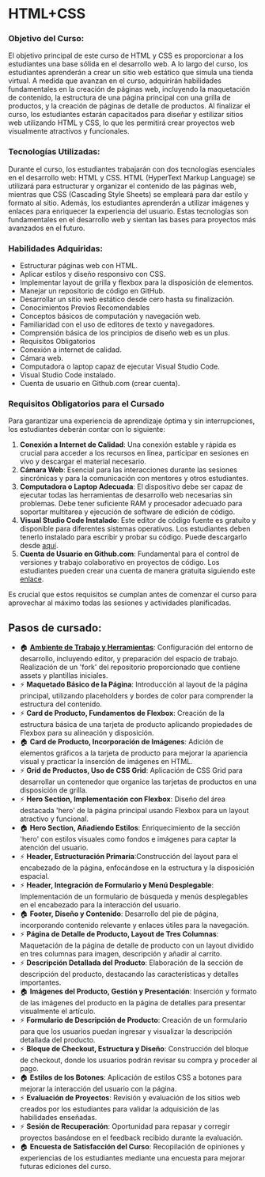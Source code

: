 # HTML+CSS

### Objetivo del Curso:

El objetivo principal de este curso de HTML y CSS es proporcionar a los estudiantes una base sólida en el desarrollo web. A lo largo del curso, los estudiantes aprenderán a crear un sitio web estático que simula una tienda virtual. A medida que avanzan en el curso, adquirirán habilidades fundamentales en la creación de páginas web, incluyendo la maquetación de contenido, la estructura de una página principal con una grilla de productos, y la creación de páginas de detalle de productos. Al finalizar el curso, los estudiantes estarán capacitados para diseñar y estilizar sitios web utilizando HTML y CSS, lo que les permitirá crear proyectos web visualmente atractivos y funcionales.

### Tecnologías Utilizadas:

Durante el curso, los estudiantes trabajarán con dos tecnologías esenciales en el desarrollo web: HTML y CSS. HTML (HyperText Markup Language) se utilizará para estructurar y organizar el contenido de las páginas web, mientras que CSS (Cascading Style Sheets) se empleará para dar estilo y formato al sitio. Además, los estudiantes aprenderán a utilizar imágenes y enlaces para enriquecer la experiencia del usuario. Estas tecnologías son fundamentales en el desarrollo web y sientan las bases para proyectos más avanzados en el futuro.

### Habilidades Adquiridas:

- Estructurar páginas web con HTML.
- Aplicar estilos y diseño responsivo con CSS.
- Implementar layout de grilla y flexbox para la disposición de elementos.
- Manejar un repositorio de código en GitHub.
- Desarrollar un sitio web estático desde cero hasta su finalización.
- Conocimientos Previos Recomendables
- Conceptos básicos de computación y navegación web.
- Familiaridad con el uso de editores de texto y navegadores.
- Comprensión básica de los principios de diseño web es un plus.
- Requisitos Obligatorios
- Conexión a internet de calidad.
- Cámara web.
- Computadora o laptop capaz de ejecutar Visual Studio Code.
- Visual Studio Code instalado.
- Cuenta de usuario en Github.com (crear cuenta).

### Requisitos Obligatorios para el Cursado

Para garantizar una experiencia de aprendizaje óptima y sin interrupciones, los estudiantes deberán contar con lo siguiente:

1. **Conexión a Internet de Calidad**: Una conexión estable y rápida es crucial para acceder a los recursos en línea, participar en sesiones en vivo y descargar el material necesario.
2. **Cámara Web**: Esencial para las interacciones durante las sesiones sincrónicas y para la comunicación con mentores y otros estudiantes.
3. **Computadora o Laptop Adecuada**: El dispositivo debe ser capaz de ejecutar todas las herramientas de desarrollo web necesarias sin problemas. Debe tener suficiente RAM y procesador adecuado para soportar multitarea y ejecución de software de edición de código.
4. **Visual Studio Code Instalado**: Este editor de código fuente es gratuito y disponible para diferentes sistemas operativos. Los estudiantes deben tenerlo instalado para escribir y probar su código. Puede descargarlo desde [aquí](https://code.visualstudio.com/Download).
5. **Cuenta de Usuario en Github.com**: Fundamental para el control de versiones y trabajo colaborativo en proyectos de código. Los estudiantes pueden crear una cuenta de manera gratuita siguiendo este [enlace](https://github.com/signup).

Es crucial que estos requisitos se cumplan antes de comenzar el curso para aprovechar al máximo todas las sesiones y actividades planificadas.

## Pasos de cursado:

- 🏠 **[Ambiente de Trabajo y Herramientas](./workspace_and_tools.es.md)**: Configuración del entorno de desarrollo, incluyendo editor, y preparación del espacio de trabajo. Realización de un 'fork' del repositorio proporcionado que contiene assets y plantillas iniciales.
- ⚡ **Maquetado Básico de la Página**: Introducción al layout de la página principal, utilizando placeholders y bordes de color para comprender la estructura del contenido.
- ⚡ **Card de Producto, Fundamentos de Flexbox**: Creación de la estructura básica de una tarjeta de producto aplicando propiedades de Flexbox para su alineación y disposición.
- 🏠 **Card de Producto, Incorporación de Imágenes**: Adición de elementos gráficos a la tarjeta de producto para mejorar la apariencia visual y practicar la inserción de imágenes en HTML.
- ⚡ **Grid de Productos, Uso de CSS Grid**: Aplicación de CSS Grid para desarrollar un contenedor que organice las tarjetas de productos en una disposición de grilla.
- ⚡ **Hero Section, Implementación con Flexbox**: Diseño del área destacada 'hero' de la página principal usando Flexbox para un layout atractivo y funcional.
- 🏠 **Hero Section, Añadiendo Estilos**: Enriquecimiento de la sección 'hero' con estilos visuales como fondos e imágenes para captar la atención del usuario.
- ⚡ **Header, Estructuración Primaria**:Construcción del layout para el encabezado de la página, enfocándose en la estructura y la disposición espacial.
- ⚡ **Header, Integración de Formulario y Menú Desplegable**: Implementación de un formulario de búsqueda y menús desplegables en el encabezado para la interacción del usuario.
- 🏠 **Footer, Diseño y Contenido**: Desarrollo del pie de página, incorporando contenido relevante y enlaces útiles para la navegación.
- ⚡ **Página de Detalle de Producto, Layout de Tres Columnas**: Maquetación de la página de detalle de producto con un layout dividido en tres columnas para imagen, descripción y añadir al carrito.
- ⚡ **Descripción Detallada del Producto**: Elaboración de la sección de descripción del producto, destacando las características y detalles importantes.
- 🏠 **Imágenes del Producto, Gestión y Presentación**: Inserción y formato de las imágenes del producto en la página de detalles para presentar visualmente el artículo.
- ⚡ **Formulario de Descripción de Producto**: Creación de un formulario para que los usuarios puedan ingresar y visualizar la descripción detallada del producto.
- ⚡ **Bloque de Checkout, Estructura y Diseño**: Construcción del bloque de checkout, donde los usuarios podrán revisar su compra y proceder al pago.
- 🏠 **Estilos de los Botones**: Aplicación de estilos CSS a botones para mejorar la interacción del usuario con la página.
- ⚡ **Evaluación de Proyectos**: Revisión y evaluación de los sitios web creados por los estudiantes para validar la adquisición de las habilidades enseñadas.
- ⚡ **Sesión de Recuperación**: Oportunidad para repasar y corregir proyectos basándose en el feedback recibido durante la evaluación.
- 🏠 **Encuesta de Satisfacción del Curso**: Recopilación de opiniones y experiencias de los estudiantes mediante una encuesta para mejorar futuras ediciones del curso.
